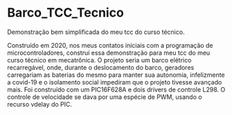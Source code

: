 # Barco_TCC_Tecnico
Demonstração bem simplificada do meu tcc do curso técnico.

  Construído em 2020, nos meus contatos iniciais com a programação de microcontroladores, construí essa demonstração para meu tcc do meu curso técnico em mecatrônica. O projeto seria um barco elétrico recarregável, onde, durante o deslocamento do barco, geradores carregariam as baterias do mesmo para manter sua autonomia, infelizmente a covid-19 e o isolamento social impediram que o projeto tivesse avançado mais.
  Foi construído com um PIC16F628A e dois drivers de controle L298. O controle de velocidade se dava por uma espécie de PWM, usando o recurso vdelay do PIC.

